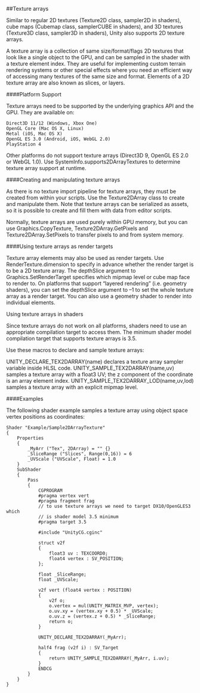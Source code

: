 ##Texture arrays

Similar to regular 2D textures (Texture2D class, sampler2D in shaders), cube maps (Cubemap class, samplerCUBE in shaders), and 3D textures (Texture3D class, sampler3D in shaders), Unity also supports 2D texture arrays.

A texture array is a collection of same size/format/flags 2D textures that look like a single object to the GPU, and can be sampled in the shader with a texture element index. They are useful for implementing custom terrain rendering systems or other special effects where you need an efficient way of accessing many textures of the same size and format. Elements of a 2D texture array are also known as slices, or layers.

####Platform Support

Texture arrays need to be supported by the underlying graphics API and the GPU. They are available on:

    Direct3D 11/12 (Windows, Xbox One)
    OpenGL Core (Mac OS X, Linux)
    Metal (iOS, Mac OS X)
    OpenGL ES 3.0 (Android, iOS, WebGL 2.0)
    PlayStation 4

Other platforms do not support texture arrays (Direct3D 9, OpenGL ES 2.0 or WebGL 1.0). Use SystemInfo.supports2DArrayTextures to determine texture array support at runtime.

####Creating and manipulating texture arrays

As there is no texture import pipeline for texture arrays, they must be created from within your scripts. Use the Texture2DArray class to create and manipulate them. Note that texture arrays can be serialized as assets, so it is possible to create and fill them with data from editor scripts.

Normally, texture arrays are used purely within GPU memory, but you can use Graphics.CopyTexture, Texture2DArray.GetPixels and Texture2DArray.SetPixels to transfer pixels to and from system memory.

####Using texture arrays as render targets

Texture array elements may also be used as render targets. Use RenderTexture.dimension to specify in advance whether the render target is to be a 2D texture array. The depthSlice argument to Graphics.SetRenderTarget specifies which mipmap level or cube map face to render to. On platforms that support “layered rendering” (i.e. geometry shaders), you can set the depthSlice argument to –1 to set the whole texture array as a render target. You can also use a geometry shader to render into individual elements.

Using texture arrays in shaders

Since texture arrays do not work on all platforms, shaders need to use an appropriate compilation target to access them. The minimum shader model compilation target that supports texture arrays is 3.5.

Use these macros to declare and sample texture arrays:

UNITY_DECLARE_TEX2DARRAY(name) declares a texture array sampler variable inside HLSL code.
UNITY_SAMPLE_TEX2DARRAY(name,uv) samples a texture array with a float3 UV; the z component of the coordinate is an array element index.
UNITY_SAMPLE_TEX2DARRAY_LOD(name,uv,lod) samples a texture array with an explicit mipmap level.

####Examples

The following shader example samples a texture array using object space vertex positions as coordinates:
```
Shader "Example/Sample2DArrayTexture"
{
    Properties
    {
        _MyArr ("Tex", 2DArray) = "" {}
        _SliceRange ("Slices", Range(0,16)) = 6
        _UVScale ("UVScale", Float) = 1.0
    }
    SubShader
    {
        Pass
        {
            CGPROGRAM
            #pragma vertex vert
            #pragma fragment frag
            // to use texture arrays we need to target DX10/OpenGLES3 which
            // is shader model 3.5 minimum
            #pragma target 3.5
            
            #include "UnityCG.cginc"

            struct v2f
            {
                float3 uv : TEXCOORD0;
                float4 vertex : SV_POSITION;
            };

            float _SliceRange;
            float _UVScale;

            v2f vert (float4 vertex : POSITION)
            {
                v2f o;
                o.vertex = mul(UNITY_MATRIX_MVP, vertex);
                o.uv.xy = (vertex.xy + 0.5) * _UVScale;
                o.uv.z = (vertex.z + 0.5) * _SliceRange;
                return o;
            }
            
            UNITY_DECLARE_TEX2DARRAY(_MyArr);

            half4 frag (v2f i) : SV_Target
            {
                return UNITY_SAMPLE_TEX2DARRAY(_MyArr, i.uv);
            }
            ENDCG
        }
    }
}
```